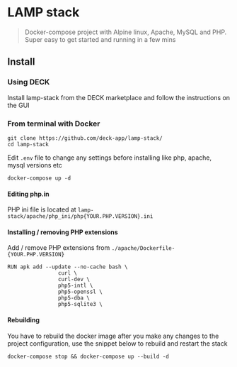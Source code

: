 # LAMP stack

> Docker-compose project with Alpine linux, Apache, MySQL and PHP. Super easy to get started and running in a few mins

## Install

### Using DECK

Install lamp-stack from the DECK marketplace and follow the instructions on the GUI

### From terminal with Docker

```
git clone https://github.com/deck-app/lamp-stack/
cd lamp-stack
```

Edit `.env` file to change any settings before installing like php, apache, mysql versions etc

```
docker-compose up -d
```

#### Editing php.in

PHP ini file is located at `lamp-stack/apache/php_ini/php{YOUR.PHP.VERSION}.ini`

#### Installing / removing PHP extensions

Add / remove PHP extensions from `./apache/Dockerfile-{YOUR.PHP.VERSION}`

```
RUN apk add --update --no-cache bash \
				curl \
				curl-dev \
				php5-intl \
				php5-openssl \
				php5-dba \
				php5-sqlite3 \
```

#### Rebuilding

You have to rebuild the docker image after you make any changes to the project configuration, use the snippet below to rebuild and restart the stack

```
docker-compose stop && docker-compose up --build -d
```
